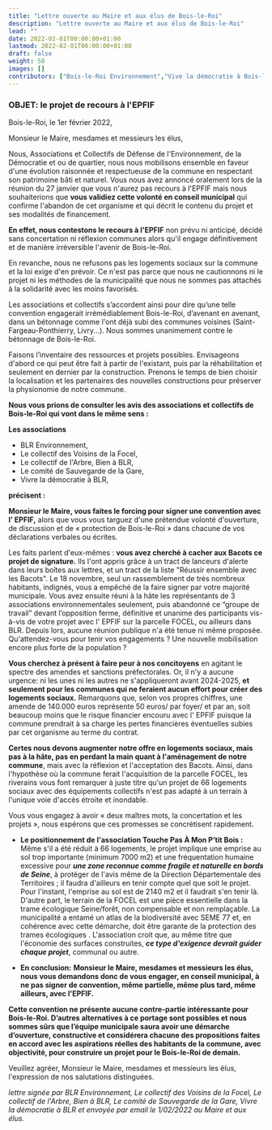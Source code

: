 ```yaml
---
title: "Lettre ouverte au Maire et aux élus de Bois-le-Roi"
description: "Lettre ouverte au Maire et aux élus de Bois-le-Roi"
lead: ""
date: 2022-02-01T00:00:00+01:00
lastmod: 2022-02-01T00:00:00+01:00
draft: false
weight: 50
images: []
contributors: ["Bois-le-Roi Environnement","Vive la démocratie à Bois-le-Roi","Touche pas à mon p'tit bois","Collectif de l'arbre","Collectif des voisins de la Foccel","Bien à Bois-le-Roi","Comité de sauvegarde du quartier de la gare"]
---
```


### OBJET: le projet de recours à l'EPFIF

Bois-le-Roi, le 1er février 2022,

Monsieur le Maire, mesdames et messieurs les élus,

Nous, Associations et Collectifs de Défense de l'Environnement, de la Démocratie et ou de quartier, nous nous mobilisons ensemble en faveur d'une évolution raisonnée et respectueuse de la commune en respectant son patrimoine bâti et naturel.
Vous nous avez annoncé oralement lors de la réunion du 27 janvier que vous n'aurez pas recours à l'EPFIF mais nous souhaiterions que **vous validiez cette volonté en conseil municipal** qui confirme l'abandon de cet organisme et qui décrit le contenu du projet et ses modalités de financement.

**En effet, nous contestons le recours à l'EPFIF** non prévu ni anticipé, décidé sans concertation ni réflexion communes alors qu'il engage définitivement et de manière irréversible l'avenir de Bois-le-Roi.

En revanche, nous ne refusons pas les logements sociaux sur la commune et la loi exige d'en prévoir. Ce n'est pas parce que nous ne cautionnons ni le projet ni les méthodes de la municipalité que nous ne sommes pas attachés à la solidarité avec les moins favorisés.
 
Les associations et collectifs s’accordent ainsi pour dire qu’une telle convention engagerait irrémédiablement Bois-le-Roi, d’avenant en avenant, dans un bétonnage comme l'ont déjà subi des communes voisines (Saint-Fargeau-Ponthierry, Livry...). Nous sommes unanimement contre le bétonnage de Bois-le-Roi.
 
Faisons l’inventaire des ressources et projets possibles. Envisageons d'abord ce qui peut être fait à partir de l'existant, puis par la réhabilitation et seulement en dernier par la construction. Prenons le temps de bien choisir la localisation et les partenaires des nouvelles constructions pour préserver la physionomie de notre commune.
 
**Nous vous prions de consulter les avis des associations et collectifs de Bois-le-Roi qui vont dans le même sens :**

**Les associations** 
- BLR Environnement,
- Le collectif des Voisins de la Focel,
- Le collectif de l'Arbre, Bien à BLR,
- Le comité de Sauvegarde de la Gare,
- Vivre la démocratie à BLR,

**précisent :**

**Monsieur le Maire, vous faites le forcing pour signer une convention avec l' EPFIF,** alors que vous vous targuez d'une prétendue volonté d'ouverture, de discussion et de « protection de Bois-le-Roi » dans chacune de vos déclarations verbales ou écrites.

Les faits parlent d'eux-mêmes : **vous avez cherché à cacher aux Bacots ce projet de signature.** Ils l'ont appris grâce à un tract de lanceurs d'alerte dans leurs boîtes aux lettres, et un tract de la liste "Réussir ensemble avec les Bacots". Le 18 novembre, seul un rassemblement de très nombreux habitants, indignés, vous a empêché de la faire signer par votre majorité municipale. Vous avez ensuite réuni à la hâte les représentants de 3 associations environnementales seulement, puis abandonné ce “groupe de travail” devant l’opposition ferme, définitive et unanime des participants vis-à-vis de votre projet avec l' EPFIF sur la parcelle FOCEL, ou ailleurs dans BLR. Depuis lors, aucune réunion publique n'a été tenue ni même proposée. Qu'attendez-vous pour tenir vos engagements ? Une nouvelle mobilisation encore plus forte de la population ?

**Vous cherchez à présent à faire peur à nos concitoyens** en agitant le spectre des amendes et sanctions préfectorales. Or, il n'y a aucune urgence: ni les unes ni les autres ne s'appliqueront avant 2024-2025, **et seulement pour les communes qui ne feraient aucun effort pour créer des logements sociaux.**  Remarquons que, selon vos propres chiffres, une amende de 140.000 euros représente 50 euros/ par foyer/ et par an, soit beaucoup moins que le risque financier encouru avec l' EPFIF puisque la commune prendrait à sa charge les pertes financières éventuelles subies par cet organisme au terme du contrat.

**Certes nous devons augmenter notre offre en logements sociaux, mais pas à la hâte, pas en perdant la main quant à l'aménagement de notre commune**, mais avec la réflexion et l'acceptation des Bacots. Ainsi, dans l'hypothèse où la commune ferait l'acquisition de la parcelle FOCEL, les riverains vous font remarquer à juste titre qu'un projet de 66 logements sociaux avec des équipements collectifs n'est pas adapté à un terrain à l'unique voie d'accès étroite et inondable.

Vous vous engagez à avoir « deux maîtres mots, la concertation et les projets », nous espérons que ces promesses se concrétisent rapidement.

- **Le positionnement de l'association Touche Pas À Mon P’tit Bois  :**
Même s'il a été réduit à 66 logements, le projet implique une emprise au sol trop importante (minimum 7000 m2) et une fréquentation humaine excessive pour ***une zone reconnue comme fragile et naturelle en bords de Seine***, à protéger de l'avis même de la Direction Départementale des Territoires ; il faudra d'ailleurs en tenir compte quel que soit le projet. Pour l'instant, l'emprise au sol est de 2140 m2 et il faudrait s'en tenir là. D'autre part, le terrain de la FOCEL est une pièce essentielle dans la trame écologique Seine/forêt, non compensable et non remplaçable. La municipalité a entamé un atlas de la biodiversité avec SEME 77 et, en cohérence avec cette démarche, doit être garante de la protection des trames écologiques . L'association croit que, au même titre que l'économie des surfaces construites, ***ce type d'exigence devrait guider chaque projet***,  communal ou autre.

- **En conclusion:**
**Monsieur le Maire, mesdames et messieurs les élus, nous vous demandons donc de vous engager, en conseil municipal, à ne pas signer de convention, même partielle, même plus tard, même ailleurs, avec l'EPFIF.**

**Cette convention ne présente aucune contre-partie intéressante pour Bois-le-Roi. D’autres alternatives à ce portage sont possibles et nous sommes sûrs que l’équipe municipale saura avoir une démarche d’ouverture, constructive et considérera chacune des propositions faites en accord avec les aspirations réelles des habitants de la commune, avec objectivité, pour construire un projet pour le Bois-le-Roi de demain.**

Veuillez agréer, Monsieur le Maire, mesdames et messieurs les élus, l'expression de nos salutations distinguées.

*lettre signée par BLR Environnement, Le collectif des Voisins de la Focel, Le collectif de l'Arbre, Bien à BLR, Le comité de Sauvegarde de la Gare, Vivre la démocratie à BLR et envoyée par email le 1/02/2022 au Maire et aux élus.*
